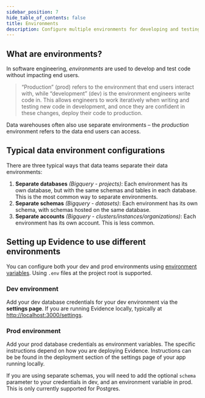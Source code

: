 ```yaml
---
sidebar_position: 7
hide_table_of_contents: false
title: Environments
description: Configure multiple environments for developing and testing your app, using different database credentials if needed.
---
```


## What are environments?

In software engineering, _environments_ are used to develop and test code without impacting end users.

> “Production” (prod) refers to the environment that end users interact with, while “development” (dev) is the environment engineers write code in. This allows engineers to work iteratively when writing and testing new code in development, and once they are confident in these changes, deploy their code to production.

Data warehouses often also use separate environments – the _production_ environment refers to the data end users can access.

## Typical data environment configurations

There are three typical ways that data teams separate their data environments:

1. **Separate databases** _(Bigquery - projects)_: Each environment has its own database, but with the same schemas and tables in each database. This is the most common way to separate environments.
2. **Separate schemas** _(Bigquery - datasets)_: Each environment has its own schema, with schemas hosted on the same database.
3. **Separate accounts** _(Bigquery - clusters/instances/organizations)_: Each environment has its own account. This is less common.

## Setting up Evidence to use different environments

You can configure both your dev and prod environments using [environment variables](/reference/cli#environment-variables). Using `.env` files at the project root is supported.

### Dev environment

Add your dev database credentials for your dev environment via the **settings page**. If you are running Evidence locally, typically at [http://localhost:3000/settings](http://localhost:3000/settings).

### Prod environment

Add your prod database credentials as environment variables. The specific instructions depend on how you are deploying Evidence. Instructions can be be found in the deployment section of the settings page of your app running locally.

<Alert status=info>

If you are using separate schemas, you will need to add the optional `schema` parameter to your credentials in dev, and an environment variable in prod. This is only currently supported for Postgres.

</Alert>
